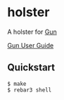 # holster
A holster for [Gun](https://github.com/ninenines/gun)

[Gun User Guide](https://ninenines.eu/docs/en/gun/1.3/guide/)

## Quickstart

```
$ make
$ rebar3 shell
```
